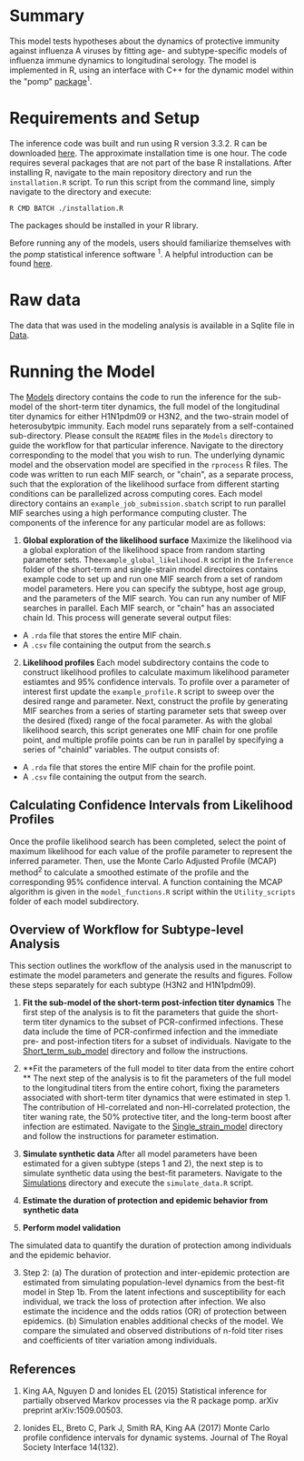 # Summary
This model tests hypotheses about the dynamics of protective immunity against influenza A viruses by fitting age- and subtype-specific models of influenza immune dynamics to longitudinal serology. 
The model is implemented in R, using an interface with C++ for the dynamic model within the "pomp" [package](http://kingaa.github.io/pomp/install.html)<sup>1</sup>.

# Requirements and Setup 
The inference code was built and run using R version 3.3.2. R can be downloaded [here](https://www.r-project.org).
The approximate installation time is one hour.
The code requires several packages that are not part of the base R installations. After installing R, navigate to the main repository directory and run the `installation.R` script. To run this script from the command line, simply navigate to the directory and execute:
```
R CMD BATCH ./installation.R 
```
The packages should be installed in your R library. 

Before running any of the models, users should familiarize themselves with the *pomp* statistical inference software <sup>1</sup>. A helpful introduction can be found [here](https://kingaa.github.io/pomp/vignettes/getting_started.html).

# Raw data
The data that was used in the modeling analysis is available in a Sqlite file in [Data](./Data). 

# Running the Model 
The [Models](./Models) directory contains the code to run the inference for the sub-model of the short-term titer dynamics, the full model of the longitudinal titer dynamics for either H1N1pdm09 or H3N2, and the two-strain model of heterosubytpic immunity. Each model runs separately from a self-contained sub-directory. Please consult the `README` files in the `Models` directory to guide the workflow for that particular inference. Navigate to the directory corresponding to the model that you wish to run. The underlying dynamic model and the observation model are specified in the `rprocess` R files. The code was written to run each MIF search, or "chain", as a separate process, such that the exploration of the likelihood surface from different starting conditions can be parallelized across computing cores.  Each model directory contains an `example_job_submission.sbatch` script to run parallel MIF searches using a high performance computing cluster. The components of the inference for any particular model are as follows:

1. **Global exploration of the likelihood surface** Maximize the likelihood via a global exploration of the likelihood space from random starting parameter sets.  The`example_global_likelihood.R` script in the `Inference` folder of the short-term and single-strain model directoires contains example code to set up and run one MIF search from a set of random model parameters. Here you can specify the subtype, host age group, and the parameters of the MIF search. You can run any number of MIF searches in parallel. Each MIF search, or "chain" has an associated chain Id. This process will generate several output files:

* A `.rda` file that stores the entire MIF chain.
* A `.csv` file containing the output from the search.s 


2. **Likelihood profiles** Each model subdirectory contains the code to construct likelihood profiles to calculate maximum likelihood parameter estiamtes and 95% confidence intervals. To profile over a parameter of interest first update the `example_profile.R` script to sweep over the desired range and parameter. Next, construct the profile by generating MIF searches from a series of starting parameter sets that sweep over the desired (fixed) range of the focal parameter. As with the global likelihood search, this script generates one MIF chain for one profile point, and multiple profile points can be run in parallel by specifying a series of "chainId" variables. The output consists of:
* A `.rda` file that stores the entire MIF chain for the profile point.
* A `.csv` file containing the output from the search.

## Calculating Confidence Intervals from Likelihood Profiles
Once the profile likelihood search has been completed, select the point of maximum likelihood for each value of the profile parameter to represent the inferred parameter. Then, use the Monte Carlo Adjusted Profile (MCAP) method<sup>2</sup> to calculate a smoothed estimate of the profile and the corresponding 95% confidence interval. A function containing the MCAP algorithm is given in the `model_functions.R` script within the `Utility_scripts` folder of each model subdirectory. 

## Overview of Workflow for Subtype-level Analysis 
This section outlines the workflow of the analysis used in the manuscript to estimate the model parameters and generate the results and figures. Follow these steps separately for each subtype (H3N2 and H1N1pdm09).  

1. **Fit the sub-model of the short-term post-infection titer dynamics**  The first step of the analysis is to fit the parameters that guide the short-term titer dynamics to the subset of PCR-confirmed infections. These data include the time of PCR-confirmed infection and the immediate pre- and post-infection titers for a subset of individuals. Navigate to the [Short_term_sub_model](./Models/Short_term_sub_model) directory and follow the instructions. 

2. **Fit the parameters of the full model to titer data from the entire cohort ** The next step of the analysis is to fit the parameters of the full model to the longitudinal titers from the entire cohort, fixing the parameters associated with short-term titer dynamics that were estimated in step 1. The contribution of HI-correlated and non-HI-correlated protection, the titer waning rate, the 50% protective titer, and the long-term boost after infection are estimated. Navigate to the [Single_strain_model](./Models/Single_strain_model) directory and follow the instructions for parameter estimation. 

3. **Simulate synthetic data** After all model parameters have been estimated for a given subtype (steps 1 and 2), the next step is to simulate synthetic data using the best-fit parameters. Navigate to the [Simulations](./Models/Single_strain_model/Simulations) directory and execute the `simulate_data.R` script. 

4. **Estimate the duration of protection and epidemic behavior from synthetic data** 

5. **Perform model validation** 





The simulated data to quantify the duration of protection among individuals and the epidemic behavior. 

3. Step 2: (a) The duration of protection and inter-epidemic protection are estimated from simulating population-level dynamics from
the best-fit model in Step 1b. From the latent infections and susceptibility for each individual, we track the loss of protection after infection. We also
estimate the incidence and the odds ratios (OR) of protection between epidemics. (b) Simulation enables additional checks of the model. We compare
the simulated and observed distributions of n-fold titer rises and coefficients of titer variation among individuals.
 



## References
1. King AA, Nguyen D and Ionides EL (2015) Statistical inference for partially observed Markov processes via the R package pomp. arXiv preprint arXiv:1509.00503.

2. Ionides EL, Breto C, Park J, Smith RA, King AA (2017) Monte Carlo profile confidence
 intervals for dynamic systems. Journal of The Royal Society Interface 14(132).
 



